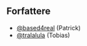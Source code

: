 ## Forfattere
- [@based4real](https://www.github.com/based4real) (Patrick)
- [@tralalula](https://www.github.com/tralalula) (Tobias)